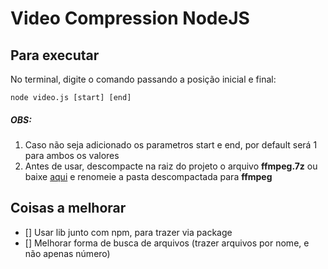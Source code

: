 # Video Compression NodeJS

## Para executar

No terminal, digite o comando passando a posição inicial e final:

```
node video.js [start] [end]
```

##### OBS:

1. Caso não seja adicionado os parametros start e end, por default será 1 para ambos os valores
2. Antes de usar, descompacte na raiz do projeto o arquivo **ffmpeg.7z** ou baixe [aqui](https://github.com/GyanD/codexffmpeg/releases/download/2021-10-18-git-d04c005021/ffmpeg-2021-10-18-git-d04c005021-full_build.zip) e renomeie a pasta descompactada para **ffmpeg**

## Coisas a melhorar

- [] Usar lib junto com npm, para trazer via package
- [] Melhorar forma de busca de arquivos (trazer arquivos por nome, e não apenas número)
